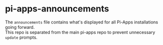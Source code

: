 # pi-apps-announcements
The `announcements` file contains what's displayed for all Pi-Apps installations going forward.  
This repo is separated from the main pi-apps repo to prevent unnecessary `update` prompts.
